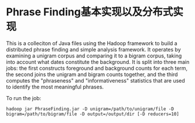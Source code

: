 Phrase Finding基本实现以及分布式实现
===========================

This is a colleciton of Java files using the Hadoop framework to build a 
distributed phrase finding and simple analysis framework. It operates by
examining a unigram corpus and comparing it to a bigram corpus, taking into
account what dates constitute the background. It is split into three main jobs:
the first constructs foreground and background counts for each term, the second
joins the unigram and bigram counts together, and the third computes the
"phraseness" and "informativeness" statistics that are used to identify the
most meaningful phrases.


To run the job:

    hadoop jar PhraseFinding.jar -D unigram=/path/to/unigram/file -D bigram=/path/to/bigram/file -D output=/output/dir [-D reducers=10]
    